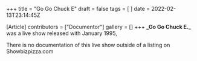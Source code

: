 +++
title = "Go Go Chuck E"
draft = false
tags = [ ]
date = 2022-02-13T23:14:45Z

[Article]
contributors = ["Documentor"]
gallery = []
+++
**_Go Go Chuck E.**_ was a live show released with January 1995,

There is no documentation of this live show outside of a listing on Showbizpizza.com